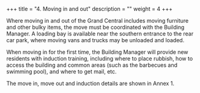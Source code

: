 +++
title = "4. Moving in and out"
description = ""
weight = 4
+++

Where moving in and out of the Grand Central includes moving furniture and other bulky items, the move must be coordinated with the Building Manager. A loading bay is available near the southern entrance to the rear car park, where moving vans and trucks may be unloaded and loaded.

When moving in for the first time, the Building Manager will provide new residents with induction training, including where to place rubbish, how to access the building and common areas (such as the barbecues and swimming pool), and where to get mail, etc.

The move in, move out and induction details are shown in Annex 1.
